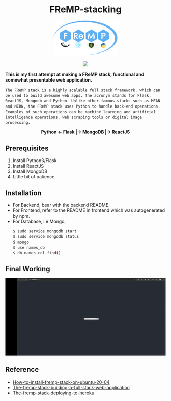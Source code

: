 <h1 align="center">FReMP-stacking</h1>
<p align="center">
    <img width='200' src="assets/fremp.png">
    <br></br>
    <a href="https://hits.seeyoufarm.com"><img src="https://hits.seeyoufarm.com/api/count/incr/badge.svg?url=https%3A%2F%2Fgithub.com%2Fswapnanildutta%2FFReMP-stacking&count_bg=%2379C83D&title_bg=%23555555&icon=&icon_color=%23E7E7E7&title=hits&edge_flat=true"/></a>
</p>

**This is my first attempt at making a FReMP stack, functional and somewhat presentable web application.**

`The FReMP stack is a highly scalable full stack framework, which can be used to build awesome web apps. The acronym stands for Flask, ReactJS, Mongodb and Python. Unlike other famous stacks such as MEAN and MERN, the FReMP stack uses Python to handle back-end operations. Examples of such operations can be machine learning and artificial intelligence operations, web scraping tools or digital image processing.`

<p align="center">
    <strong>Python <- Flask |-> MongoDB |-> ReactJS</strong>
</p>

## Prerequisites

1. Install Python3/Flask
1. Install ReactJS
1. Install MongoDB
1. Little bit of patience.

## Installation
- For Backend, bear with the backend README.
- For Frontend, refer to the README in frontend which was autogenerated by npm.
- For Database, i.e Mongo,
    ```bash
    $ sudo service mongodb start
    $ sudo service mongodb status
    $ mongo
    $ use names_db
    $ db.names_col.find()
    ```

## Final Working

<p align="center">
    <img width='800' src="assets\FReMP1.gif">
</p>

## Reference
- [How-to-install-fremp-stack-on-ubuntu-20-04](https://medium.com/@akhilmaulloo/how-to-install-fremp-stack-on-ubuntu-20-04-e4be2a3a88b9)
- [The-fremp-stack-building-a-full-stack-web-application](https://medium.com/@akhilmaulloo/the-fremp-stack-building-a-full-stack-web-application-91308e505250)
- [The-fremp-stack-deploying-to-heroku](https://medium.com/@akhilmaulloo/the-fremp-stack-deploying-to-heroku-163254c3ca4d)
